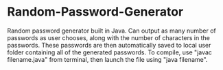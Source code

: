 # Random-Password-Generator
Random password generator built in Java. 
Can output as many number of passwords as user chooses, along with the number of characters in the passwords.
These passwords are then automatically saved to local user folder containing all of the generated passwords.
To compile, use "javac filename.java" from terminal, then launch the file using "java filename".
